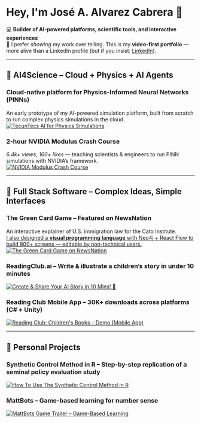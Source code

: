 # Hey, I'm José A. Alvarez Cabrera 👋

💻 **Builder of AI-powered platforms, scientific tools, and interactive experiences**  
🎥 I prefer *showing* my work over telling. This is my **video-first portfolio** — more alive than a LinkedIn profile (but if you insist: [LinkedIn](https://www.linkedin.com/in/jose-alvarez-cabrera/)).

---

## 🚀 AI4Science – Cloud + Physics + AI Agents

### **Cloud-native platform for Physics-Informed Neural Networks (PINNs)**
An early prototype of my AI-powered simulation platform, built from scratch to run complex physics simulations in the cloud.  
[![TecunTecs AI for Physics Simulations](https://img.youtube.com/vi/v7Bz5NUAxP0/hqdefault.jpg)](https://www.youtube.com/watch?v=v7Bz5NUAxP0)

### **2-hour NVIDIA Modulus Crash Course**  
*6.4k+ views, 160+ likes* — teaching scientists & engineers to run PINN simulations with NVIDIA’s framework.  
[![NVIDIA Modulus Crash Course](https://img.youtube.com/vi/te39qrgQ-Ao/hqdefault.jpg)](https://www.youtube.com/watch?v=te39qrgQ-Ao)

---

## 🚀 Full Stack Software – Complex Ideas, Simple Interfaces

### **The Green Card Game** – Featured on NewsNation  
An interactive explainer of U.S. immigration law for the Cato Institute.  
[I also designed a **visual programming language** with Neo4j + React Flow to build 800+ screens — editable by non-technical users.](https://www.loom.com/share/d945ee7e827e405cb989b343e63b65af)  
[![The Green Card Game on NewsNation](https://img.youtube.com/vi/haURM3eoMiI/hqdefault.jpg)](https://www.youtube.com/watch?v=haURM3eoMiI)  

### **ReadingClub.ai** – Write & illustrate a children’s story in under 10 minutes  
[![Create & Share Your AI Story in 10 Mins! 🚀](https://img.youtube.com/vi/akCB1Keu_K8/hqdefault.jpg)](https://www.youtube.com/watch?v=akCB1Keu_K8)

### **Reading Club Mobile App** – 30K+ downloads across platforms (C# + Unity)  
[![Reading Club: Children's Books – Demo (Mobile App)](https://img.youtube.com/vi/yHaH8IDxgMc/hqdefault.jpg)](https://www.youtube.com/watch?v=yHaH8IDxgMc)

---

## 🚀 Personal Projects

### **Synthetic Control Method in R** – Step-by-step replication of a seminal policy evaluation study  
[![How To Use The Synthetic Control Method in R](https://img.youtube.com/vi/xCNQdnZzg64/hqdefault.jpg)](https://www.youtube.com/watch?v=xCNQdnZzg64)

### **MattBots** – Game-based learning for number sense  
[![MattBots Game Trailer – Game-Based Learning](https://img.youtube.com/vi/caiaxZvG4dI/hqdefault.jpg)](https://www.youtube.com/watch?v=caiaxZvG4dI)

<!--
**josealvarez97/josealvarez97** is a ✨ _special_ ✨ repository because its `README.md` (this file) appears on your GitHub profile.

Here are some ideas to get you started:

- 🔭 I’m currently working on ...
- 🌱 I’m currently learning ...
- 👯 I’m looking to collaborate on ...
- 🤔 I’m looking for help with ...
- 💬 Ask me about ...
- 📫 How to reach me: ...
- 😄 Pronouns: ...
- ⚡ Fun fact: ...
-->
